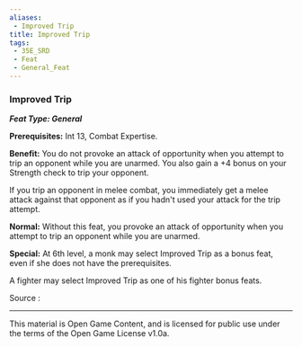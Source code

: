 ```yaml
---
aliases:
 - Improved Trip
title: Improved Trip
tags: 
 - 35E_SRD
 - Feat
 - General_Feat
---
```

### Improved Trip 
***Feat Type: General***

**Prerequisites:** Int 13, Combat Expertise.

**Benefit:** You do not provoke an attack of opportunity when you
attempt to trip an opponent while you are unarmed. You also gain a +4
bonus on your Strength check to trip your opponent.

If you trip an opponent in melee combat, you immediately get a melee
attack against that opponent as if you hadn't used your attack for the
trip attempt.

**Normal:** Without this feat, you provoke an attack of opportunity when
you attempt to trip an opponent while you are unarmed.

**Special:** At 6th level, a monk may select Improved Trip as a bonus
feat, even if she does not have the prerequisites.

A fighter may select Improved Trip as one of his fighter bonus feats.


Source :



---



This material is Open Game Content, and is licensed for public use under the terms of the Open Game License v1.0a.

